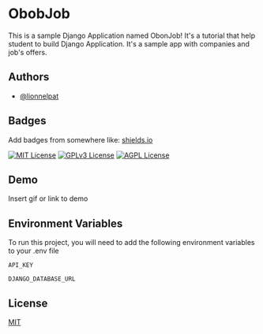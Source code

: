 
# ObobJob 

This is a sample Django Application named ObonJob! It's a tutorial that help student to build Django Application. It's a sample app with companies and job's offers.


## Authors

- [@lionnelpat](https://www.github.com/lionnelpat)


## Badges

Add badges from somewhere like: [shields.io](https://shields.io/)

[![MIT License](https://img.shields.io/badge/License-MIT-green.svg)](https://choosealicense.com/licenses/mit/)
[![GPLv3 License](https://img.shields.io/badge/License-GPL%20v3-yellow.svg)](https://opensource.org/licenses/)
[![AGPL License](https://img.shields.io/badge/license-AGPL-blue.svg)](http://www.gnu.org/licenses/agpl-3.0)


## Demo

Insert gif or link to demo


## Environment Variables

To run this project, you will need to add the following environment variables to your .env file

`API_KEY`

`DJANGO_DATABASE_URL`


## License

[MIT](https://choosealicense.com/licenses/mit/)

